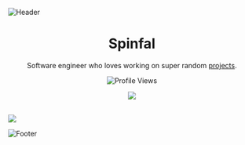 ![Header](./header.png)

<h1 align="center">Spinfal</h1>
<p align="center">Software engineer who loves working on super random <a href="https://github.com/spinfal?tab=repositories">projects</a>.</p>
  <p align="center">
    <img src="https://komarev.com/ghpvc/?username=spinfal&style=for-the-badge&color=blueviolet" alt="Profile Views">
  </p>
</a>

<p align="center">
  <img src="https://lanyard.cnrad.dev/api/545015390020042752?borderRadius=20px&animated=true&idleMessage=spin%20isn%27t%20currently%20doing%20anything" />
  <br />
  <br />
</p>

<p>
<img src="https://visitor-badge.laobi.icu/badge?page_id=test1calcutter" id="counter">
</p>

![Footer](./footer.png)


